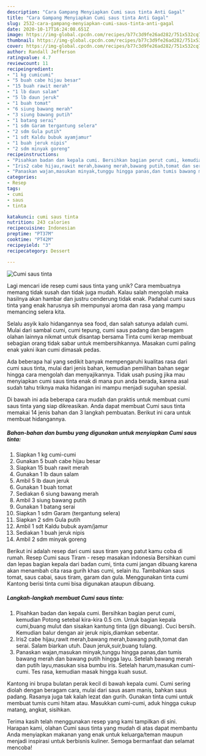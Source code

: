 ```yaml
---
description: "Cara Gampang Menyiapkan Cumi saus tinta Anti Gagal"
title: "Cara Gampang Menyiapkan Cumi saus tinta Anti Gagal"
slug: 2532-cara-gampang-menyiapkan-cumi-saus-tinta-anti-gagal
date: 2020-10-17T16:24:08.651Z
image: https://img-global.cpcdn.com/recipes/b77c3d9fe26ad282/751x532cq70/cumi-saus-tinta-foto-resep-utama.jpg
thumbnail: https://img-global.cpcdn.com/recipes/b77c3d9fe26ad282/751x532cq70/cumi-saus-tinta-foto-resep-utama.jpg
cover: https://img-global.cpcdn.com/recipes/b77c3d9fe26ad282/751x532cq70/cumi-saus-tinta-foto-resep-utama.jpg
author: Randall Jefferson
ratingvalue: 4.7
reviewcount: 11
recipeingredient:
- "1 kg cumicumi"
- "5 buah cabe hijau besar"
- "15 buah rawit merah"
- "1 lb daun salam"
- "5 lb daun jeruk"
- "1 buah tomat"
- "6 siung bawang merah"
- "3 siung bawang putih"
- "1 batang serai"
- "1 sdm Garam tergantung selera"
- "2 sdm Gula putih"
- "1 sdt Kaldu bubuk ayamjamur"
- "1 buah jeruk nipis"
- "2 sdm minyak goreng"
recipeinstructions:
- "Pisahkan badan dan kepala cumi. Bersihkan bagian perut cumi, kemudian Potong setebal kira-kira 0.5 cm. Untuk bagian kepala cumi,buang mulut dan sisakan kantung tinta (jgn dibuang). Cuci bersih. Kemudian balur dengan air jeruk nipis,diamkan sebentar."
- "Iris2 cabe hijau,rawit merah,bawang merah,bawang putih,tomat dan serai. Salam biarkan utuh. Daun jeruk,suir,buang tulang."
- "Panaskan wajan,masukan minyak,tunggu hingga panas,dan tumis bawang merah dan bawang putih hingga layu. Setelah bawang merah dan putih layu,masukan sisa bumbu iris. Setelah harum,masukan cumi-cumi. Tes rasa, kemudian masak hingga kuah susut."
categories:
- Resep
tags:
- cumi
- saus
- tinta

katakunci: cumi saus tinta 
nutrition: 243 calories
recipecuisine: Indonesian
preptime: "PT37M"
cooktime: "PT42M"
recipeyield: "3"
recipecategory: Dessert

---
```



![Cumi saus tinta](https://img-global.cpcdn.com/recipes/b77c3d9fe26ad282/751x532cq70/cumi-saus-tinta-foto-resep-utama.jpg)

Lagi mencari ide resep cumi saus tinta yang unik? Cara membuatnya memang tidak susah dan tidak juga mudah. Kalau salah mengolah maka hasilnya akan hambar dan justru cenderung tidak enak. Padahal cumi saus tinta yang enak harusnya sih mempunyai aroma dan rasa yang mampu memancing selera kita.

Selalu asyik kalo hidangannya sea food, dan salah satunya adalah cumi. Mulai dari sambal cumi, cumi tepung, cumi saus padang dan beragam olahan lainnya nikmat untuk disantap bersama Tinta cumi kerap membuat sebagian orang tidak sabar untuk membersihkannya. Masakan cumi paling enak yakni ikan cumi dimasak pedas.

Ada beberapa hal yang sedikit banyak mempengaruhi kualitas rasa dari cumi saus tinta, mulai dari jenis bahan, kemudian pemilihan bahan segar hingga cara mengolah dan menyajikannya. Tidak usah pusing jika mau menyiapkan cumi saus tinta enak di mana pun anda berada, karena asal sudah tahu triknya maka hidangan ini mampu menjadi suguhan spesial.


Di bawah ini ada beberapa cara mudah dan praktis untuk membuat cumi saus tinta yang siap dikreasikan. Anda dapat membuat Cumi saus tinta memakai 14 jenis bahan dan 3 langkah pembuatan. Berikut ini cara untuk membuat hidangannya.

<!--inarticleads1-->

##### Bahan-bahan dan bumbu yang digunakan untuk menyiapkan Cumi saus tinta:

1. Siapkan 1 kg cumi-cumi
1. Gunakan 5 buah cabe hijau besar
1. Siapkan 15 buah rawit merah
1. Gunakan 1 lb daun salam
1. Ambil 5 lb daun jeruk
1. Gunakan 1 buah tomat
1. Sediakan 6 siung bawang merah
1. Ambil 3 siung bawang putih
1. Gunakan 1 batang serai
1. Siapkan 1 sdm Garam (tergantung selera)
1. Siapkan 2 sdm Gula putih
1. Ambil 1 sdt Kaldu bubuk ayam/jamur
1. Sediakan 1 buah jeruk nipis
1. Ambil 2 sdm minyak goreng


Berikut ini adalah resep dari cumi saus tiram yang patut kamu coba di rumah. Resep Cumi saus Tiram - resep masakan indonesia Bersihkan cumi dan lepas bagian kepala dari badan cumi, tinta cumi jangan dibuang karena akan menambah cita rasa gurih khas cumi, selain itu. Tambahkan saus tomat, saus cabai, saus tiram, garam dan gula. Menggunakan tinta cumi Kantong berisi tinta cumi bisa digunakan ataupun dibuang. 

<!--inarticleads2-->

##### Langkah-langkah membuat Cumi saus tinta:

1. Pisahkan badan dan kepala cumi. Bersihkan bagian perut cumi, kemudian Potong setebal kira-kira 0.5 cm. Untuk bagian kepala cumi,buang mulut dan sisakan kantung tinta (jgn dibuang). Cuci bersih. Kemudian balur dengan air jeruk nipis,diamkan sebentar.
1. Iris2 cabe hijau,rawit merah,bawang merah,bawang putih,tomat dan serai. Salam biarkan utuh. Daun jeruk,suir,buang tulang.
1. Panaskan wajan,masukan minyak,tunggu hingga panas,dan tumis bawang merah dan bawang putih hingga layu. Setelah bawang merah dan putih layu,masukan sisa bumbu iris. Setelah harum,masukan cumi-cumi. Tes rasa, kemudian masak hingga kuah susut.


Kantong ini brupa bulatan perak kecil di bawah kepala cumi. Cumi sering diolah dengan beragam cara, mulai dari saus asam manis, bahkan saus padang. Rasanya juga tak kalah lezat dan gurih. Gunakan tinta cumi untuk membuat tumis cumi hitam atau. Masukkan cumi-cumi, aduk hingga cukup matang, angkat, sisihkan. 

Terima kasih telah menggunakan resep yang kami tampilkan di sini. Harapan kami, olahan Cumi saus tinta yang mudah di atas dapat membantu Anda menyiapkan makanan yang enak untuk keluarga/teman maupun menjadi inspirasi untuk berbisnis kuliner. Semoga bermanfaat dan selamat mencoba!
